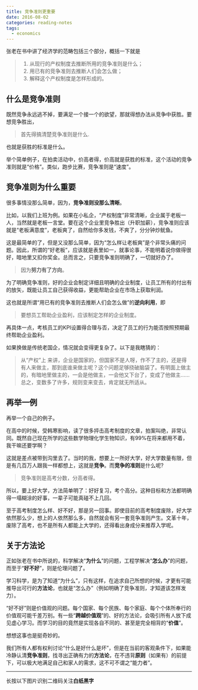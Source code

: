 ```yaml
---
title: 竞争准则更重要
date: 2016-08-02
categories: reading-notes
tags:
  - economics
---
```


张老在书中讲了经济学的范畴包括三个部分，概括一下就是

> 1. 从现行的产权制度去推断所用的竞争准则是什么；
> 2. 用已有的竞争准则去推断人们会怎么做；
> 3. 解释这个产权制度是怎样形成的。

## 什么是竞争准则

既然竞争永远逃不掉，要满足一个接一个的欲望，那就得想办法从竞争中获胜。要想竞争胜出，

> 首先得搞清楚竞争准则是什么.

也就是获胜的标准是什么。

举个简单例子，在拍卖活动中，价高者得，价高就是获胜的标准，这个活动的竞争准则就是“价格”。类似，跑步比赛，竞争准则是“速度”。

## 竞争准则为什么重要

很多事情没那么简单，因为，**竞争准则没那么清晰**。

比如，以我们上班为例。如果在小私企，“产权制度”非常清晰，企业属于老板一人，当然就是老板一言堂。要在这个企业里竞争胜出（升职加薪），竞争准则应该就是“老板满意度”，老板爽了，自然给你多发钱，不爽了，分分钟炒鱿鱼。

这是最简单的了，但是又没那么简单，因为“怎么样让老板爽”是个非常头痛的问题。因此，所谓的“好老板”，应该就是表里如一，就事论事，不能明着说你做得很好，暗地里又扣你奖金。总而言之，只要竞争准则明确了，一切就好办了。

> 因为**努力有了方向**。

为了明确竞争准则，好的企业会制定详细且明确的企业制度，让员工所有的付出有的放矢，既能让员工自己获得收益，更能帮助企业在市场上获取利润。

这也就是所谓“用已有的竞争准则去推断人们会怎么做”的**逆向利用**，即

> 要想员工帮助企业盈利，应该制定怎样的企业制度。

再具体一点，考核员工的KPI设置得合理与否，决定了员工的行为能否按照预期最终帮助企业盈利。

如果换做是传统老国企，情况就会变得更复杂了。以下是我瞎猜的：

> 从“产权”上 来讲，企业是国家的，但国家不是人呀，作不了主的，还是得有人来做主，那到底谁来做主呢？这个问题足够挠破脑袋了。有明面上做主的，有暗地里做主的，一会是他做主，一会他又下台了，变成了他做主……总之，变数多了许多，规则变来变去，肯定就无所适从。

## 再举一例

再举一个自己的例子。

在高中的时候，受韩寒影响，读了很多抨击高考制度的文章，拍案叫绝，非常认同。既然自己现在所学的这些数学物理化学生物知识，有99%在将来都用不着，我干嘛还要学啊？

这就是差点被带到沟里去了。当时的我，想要上一所好大学，好大学数量有限，但是有几百万人跟我一样都想上，这就是**竞争**。而**竞争的准则**是什么呢?

> 竞争准则是高考分数，分高者得。

所以，要上好大学，方法简单明了：好好复习，考个高分。这种目标和方法都明确得一塌糊涂的好事，一辈子可能真碰不上几回。

至于高考制度怎么样、好不好，那是另一回事。即使目前的高考制度废除，好大学依然那么少，想上的人依然那么多，自然就会有另一套竞争准则产生。文革十年，废除了高考，也不是所有人都能上大学的，还得看出身成分来推荐入学呢。

## 关于方法论

正如张老在书中所说的，科学解决“**为什么**”的问题，工程学解决“**怎么办**”的问题，而至于“**好不好**”，则是伦理问题了。

学习科学，是为了知道“为什么”，只有这样，在追求自己所想的时候，才更有可能推导出可行的**方法论**，也就是“怎么办”（例如明确了竞争准则，才知道该怎样发力）。

“好不好”则是价值观的问题。每个国家、每个民族、每个家庭、每个个体所奉行的价值观可能千差万别。有一些“**跨越价值观**”的、好的方法论，会吸引所有人放下成见虚心学习。而学习的目的竟然是实现各自不同的、甚至是完全相背的“**价值**”。

想想这事也是挺奇妙的。

我们所有人都有权利讨论“什么是好什么是坏”，但是在当前的客观条件下，如果能冷静认清**竞争准则**，找寻出正确有力的**方法论**，在不违背**原则**（如果有）的前提下，可以极大地满足自己和家人的需求，这不可不谓之“能力者”。


----
长按以下图片识别二维码关注**白纸黑字**
